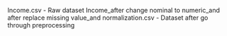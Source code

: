 Income.csv - Raw dataset
Income_after change nominal to numeric_and after replace missing value_and normalization.csv - Dataset after go through preprocessing
